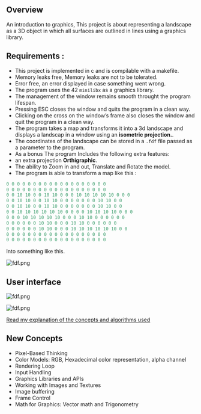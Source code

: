 ## Overview

An introduction to graphics, This project is about representing a landscape as a 3D object in which all surfaces are outlined in lines using a graphics library.

## Requirements :

-   This project is implemented in c and is compilable with a makefile.
-   Memory leaks free, Memory leaks are not to be tolerated.
-   Error free, an error displayed in case something went wrong.
-   The program uses the 42 `minilibx` as a graphics library.
-   The management of the window remains smooth throught the program lifespan.
-   Pressing ESC closes the window and quits the program in a clean way.
-   Clicking on the cross on the window’s frame also closes the window and quit the program in a clean way.
-   The program takes a map and transforms it into a 3d landscape and displays a landscap in a window using an **isometric projection.**.
-   The coordinates of the landscape can be stored in a `.fdf` file passed as a parameter to the program.
-   As a bonus The program Includes the following extra features:
-   an extra projection **Orthigraphic**.
-   The ability to Zoom in and out, Translate and Rotate the model.
-   The program is able to transform a map like this :

```perl
0 0 0 0 0 0 0 0 0 0 0 0 0 0 0 0 0 0 0
0 0 0 0 0 0 0 0 0 0 0 0 0 0 0 0 0 0 0
0 0 10 10 0 0 10 10 0 0 0 10 10 10 10 10 0 0 0
0 0 10 10 0 0 10 10 0 0 0 0 0 0 0 10 10 0 0
0 0 10 10 0 0 10 10 0 0 0 0 0 0 0 10 10 0 0
0 0 10 10 10 10 10 10 0 0 0 0 10 10 10 10 0 0 0
0 0 0 10 10 10 10 10 0 0 0 10 10 0 0 0 0 0 0
0 0 0 0 0 0 10 10 0 0 0 10 10 0 0 0 0 0 0
0 0 0 0 0 0 10 10 0 0 0 10 10 10 10 10 10 0 0
0 0 0 0 0 0 0 0 0 0 0 0 0 0 0 0 0 0 0
0 0 0 0 0 0 0 0 0 0 0 0 0 0 0 0 0 0 0
```

Into something like this.

![fdf.png](img/fdf.png)

## User interface

![fdf.png](img/fdfui1.png)

![fdf.png](img/fdfui2.png)

[Read my explanation of the concepts and algorithms used](https://medium.com/@amehri_tarik/fdf-42-a-detailed-walkthrough-7184cca317fc)

## New Concepts

-   Pixel-Based Thinking
-   Color Models: RGB, Hexadecimal color representation, alpha channel
-   Rendering Loop
-   Input Handling
-   Graphics Libraries and APIs
-   Working with Images and Textures
-   Image buffering
-   Frame Control
-   Math for Graphics: Vector math and Trigonometry
